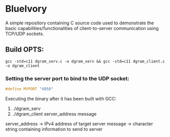 # BlueIvory
A simple repository containing C source code used to demonstrate the basic capabilities/functionalities of client-to-server communication using TCP/UDP sockets.

## Build OPTS:
```
gcc -std=c11 dgram_serv.c -o dgram_serv && gcc -std=c11 dgram_client.c -o dgram_client
```
### Setting the server port to bind to the UDP socket:
```C
#define MYPORT "4950"
```

Executing the binary after it has been built with GCC:
1. ./dgram_serv 
2. ./dgram_client server_address message

server_address -> IPv4 address of target server
message -> character string containing information to send to server

